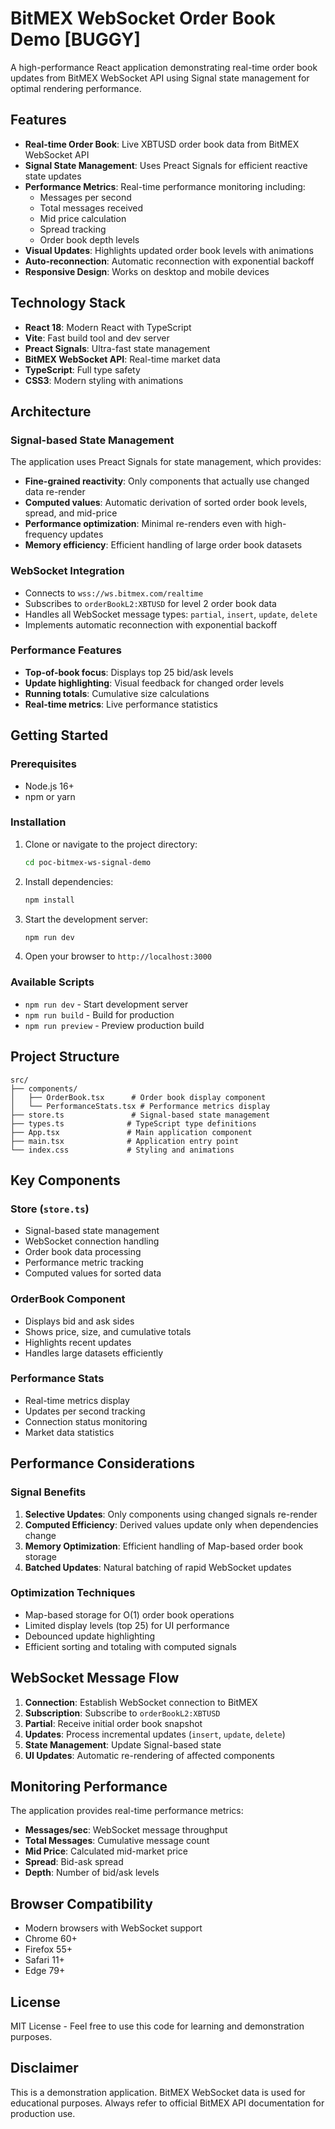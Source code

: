 # BitMEX WebSocket Order Book Demo [BUGGY]

A high-performance React application demonstrating real-time order book updates from BitMEX WebSocket API using Signal state management for optimal rendering performance.

## Features

- **Real-time Order Book**: Live XBTUSD order book data from BitMEX WebSocket API
- **Signal State Management**: Uses Preact Signals for efficient reactive state updates
- **Performance Metrics**: Real-time performance monitoring including:
  - Messages per second
  - Total messages received
  - Mid price calculation
  - Spread tracking
  - Order book depth levels
- **Visual Updates**: Highlights updated order book levels with animations
- **Auto-reconnection**: Automatic reconnection with exponential backoff
- **Responsive Design**: Works on desktop and mobile devices

## Technology Stack

- **React 18**: Modern React with TypeScript
- **Vite**: Fast build tool and dev server
- **Preact Signals**: Ultra-fast state management
- **BitMEX WebSocket API**: Real-time market data
- **TypeScript**: Full type safety
- **CSS3**: Modern styling with animations

## Architecture

### Signal-based State Management

The application uses Preact Signals for state management, which provides:

- **Fine-grained reactivity**: Only components that actually use changed data re-render
- **Computed values**: Automatic derivation of sorted order book levels, spread, and mid-price
- **Performance optimization**: Minimal re-renders even with high-frequency updates
- **Memory efficiency**: Efficient handling of large order book datasets

### WebSocket Integration

- Connects to `wss://ws.bitmex.com/realtime`
- Subscribes to `orderBookL2:XBTUSD` for level 2 order book data
- Handles all WebSocket message types: `partial`, `insert`, `update`, `delete`
- Implements automatic reconnection with exponential backoff

### Performance Features

- **Top-of-book focus**: Displays top 25 bid/ask levels
- **Update highlighting**: Visual feedback for changed order levels
- **Running totals**: Cumulative size calculations
- **Real-time metrics**: Live performance statistics

## Getting Started

### Prerequisites

- Node.js 16+ 
- npm or yarn

### Installation

1. Clone or navigate to the project directory:
   ```bash
   cd poc-bitmex-ws-signal-demo
   ```

2. Install dependencies:
   ```bash
   npm install
   ```

3. Start the development server:
   ```bash
   npm run dev
   ```

4. Open your browser to `http://localhost:3000`

### Available Scripts

- `npm run dev` - Start development server
- `npm run build` - Build for production
- `npm run preview` - Preview production build

## Project Structure

```
src/
├── components/
│   ├── OrderBook.tsx      # Order book display component
│   └── PerformanceStats.tsx # Performance metrics display
├── store.ts               # Signal-based state management
├── types.ts              # TypeScript type definitions
├── App.tsx               # Main application component
├── main.tsx              # Application entry point
└── index.css             # Styling and animations
```

## Key Components

### Store (`store.ts`)
- Signal-based state management
- WebSocket connection handling
- Order book data processing
- Performance metric tracking
- Computed values for sorted data

### OrderBook Component
- Displays bid and ask sides
- Shows price, size, and cumulative totals
- Highlights recent updates
- Handles large datasets efficiently

### Performance Stats
- Real-time metrics display
- Updates per second tracking
- Connection status monitoring
- Market data statistics

## Performance Considerations

### Signal Benefits
1. **Selective Updates**: Only components using changed signals re-render
2. **Computed Efficiency**: Derived values update only when dependencies change
3. **Memory Optimization**: Efficient handling of Map-based order book storage
4. **Batched Updates**: Natural batching of rapid WebSocket updates

### Optimization Techniques
- Map-based storage for O(1) order book operations
- Limited display levels (top 25) for UI performance
- Debounced update highlighting
- Efficient sorting and totaling with computed signals

## WebSocket Message Flow

1. **Connection**: Establish WebSocket connection to BitMEX
2. **Subscription**: Subscribe to `orderBookL2:XBTUSD`
3. **Partial**: Receive initial order book snapshot
4. **Updates**: Process incremental updates (`insert`, `update`, `delete`)
5. **State Management**: Update Signal-based state
6. **UI Updates**: Automatic re-rendering of affected components

## Monitoring Performance

The application provides real-time performance metrics:

- **Messages/sec**: WebSocket message throughput
- **Total Messages**: Cumulative message count
- **Mid Price**: Calculated mid-market price
- **Spread**: Bid-ask spread
- **Depth**: Number of bid/ask levels

## Browser Compatibility

- Modern browsers with WebSocket support
- Chrome 60+
- Firefox 55+
- Safari 11+
- Edge 79+

## License

MIT License - Feel free to use this code for learning and demonstration purposes.

## Disclaimer

This is a demonstration application. BitMEX WebSocket data is used for educational purposes. Always refer to official BitMEX API documentation for production use.
